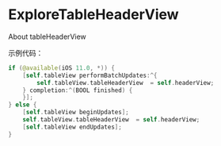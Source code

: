 # ExploreTableHeaderView
About tableHeaderView

示例代码：

```swift
if (@available(iOS 11.0, *)) {
    [self.tableView performBatchUpdates:^{
        self.tableView.tableHeaderView  = self.headerView;
    } completion:^(BOOL finished) {
    }];
} else {
    [self.tableView beginUpdates];
    self.tableView.tableHeaderView  = self.headerView;
    [self.tableView endUpdates];
}
```



